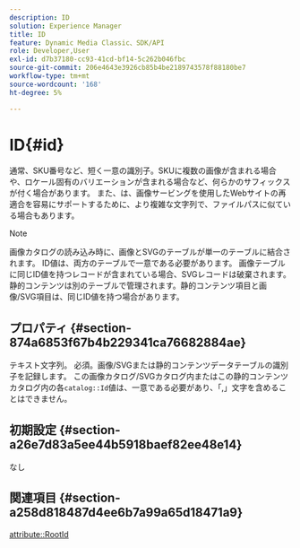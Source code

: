 ```yaml
---
description: ID
solution: Experience Manager
title: ID
feature: Dynamic Media Classic、SDK/API
role: Developer,User
exl-id: d7b37180-cc93-41cd-bf14-5c262b046fbc
source-git-commit: 206e4643e3926cb85b4be2189743578f88180be7
workflow-type: tm+mt
source-wordcount: '168'
ht-degree: 5%

---
```


# ID{#id}

通常、SKU番号など、短く一意の識別子。SKUに複数の画像が含まれる場合や、ロケール固有のバリエーションが含まれる場合など、何らかのサフィックスが付く場合があります。 また、は、画像サービングを使用したWebサイトの再適合を容易にサポートするために、より複雑な文字列で、ファイルパスに似ている場合もあります。

>[!NOTE]
>
>画像カタログの読み込み時に、画像とSVGのテーブルが単一のテーブルに結合されます。 ID値は、両方のテーブルで一意である必要があります。 画像テーブルに同じID値を持つレコードが含まれている場合、SVGレコードは破棄されます。 静的コンテンツは別のテーブルで管理されます。静的コンテンツ項目と画像/SVG項目は、同じID値を持つ場合があります。

## プロパティ {#section-874a6853f67b4b229341ca76682884ae}

テキスト文字列。 必須。画像/SVGまたは静的コンテンツデータテーブルの識別子を記録します。 この画像カタログ/SVGカタログ内またはこの静的コンテンツカタログ内の各`catalog::Id`値は、一意である必要があり、「,」文字を含めることはできません。

## 初期設定 {#section-a26e7d83a5ee44b5918baef82ee48e14}

なし

## 関連項目 {#section-a258d818487d4ee6b7a99a65d18471a9}

[attribute::RootId](../../../../../../is-api/image-catalog/image-serving-api-ref/c-image-catalog-reference/c-attributes-reference/r-rootid.md#reference-13653312925e4a08b90f99961d53f546)
